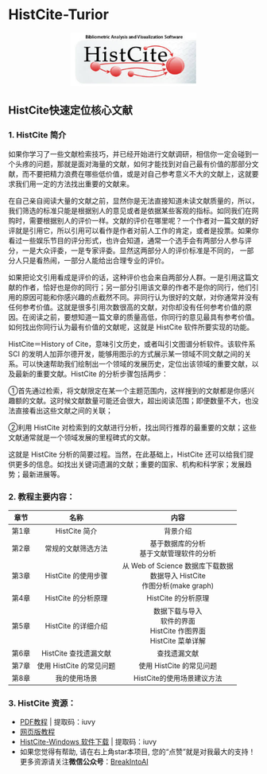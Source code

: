 # HistCite-Turior

<div align="center">
<img src="./resource/histcite.jpg" height=20% width=50% >
</div>

## HistCite快速定位核心文献

### 1. HistCite 简介

如果你学习了一些文献检索技巧，并已经开始进行文献调研，相信你一定会碰到一个头疼的问题，那就是面对海量的文献，如何才能找到对自己最有价值的那部分文献，而不要把精力浪费在哪些低价值，或是对自己参考意义不大的文献上，这就要求我们用一定的方法找出重要的文献来。

在自己亲自阅读大量的文献之前，显然你是无法直接知道未读文献质量的，所以，我们筛选的标准只能是根据别人的意见或者是依据某些客观的指标。如同我们在网购时，需要根据别人的评价一样。文献的评价在哪里呢？一个作者对一篇文献的好评就是引用它，所以引用可以看作是作者对前人工作的肯定，或者是投票。如果你看过一些娱乐节目的评分形式，也许会知道，通常一个选手会有两部分人参与评分，一是大众评委，一是专家评委。显然这两部分人的评价标准是不同的，
一部分人只是看热闹，一部分人能给出合理专业的评价。

如果把论文引用看成是评价的话，这种评价也会来自两部分人群。一是引用这篇文献的作者，恰好也是你的同行；另一部分引用该文章的作者不是你的同行，他们引用的原因可能和你感兴趣的点截然不同。非同行认为很好的文献，对你通常并没有任何参考价值。这就是很多引用次数很高的文献，对你却没有任何参考价值的原因。在阅读之前，要想知道一篇文章的质量高低，你同行的意见最具有参考价值。如何找出你同行认为最有价值的文献呢，这就是 HistCite 软件所要实现的功能。

HistCite＝History of Cite，意味引文历史，或者叫引文图谱分析软件。该软件系 SCI 的发明人加菲尔德开发，能够用图示的方式展示某一领域不同文献之间的关系。可以快速帮助我们绘制出一个领域的发展历史，定位出该领域的重要文献，以及最新的重要文献。HistCite 的分析步骤包括两步：

①首先通过检索，将文献限定在某一个主题范围内，这样搜到的文献都是你感兴趣额的文献。这时候文献数量可能还会很大，超出阅读范围；即便数量不大，也没法直接看出这些文献之间的关联；

②利用 HistCite 对检索到的文献进行分析，找出同行推荐的最重要的文献；这些文献通常就是一个领域发展的里程碑式的文献。

这就是 HistCite 分析的简要过程。当然，在此基础上，HistCite 还可以给我们提供更多的信息。如找出关键词遗漏的文献；重要的国家、机构和科学家；发展趋势；最新进展等。

### 2. 教程主要内容：

| 章节 | 名称 | 内容 |
|:----------:|:------------------------:|:----------------------------------:|
| 第1章 | HistCite 简介 | 背景介绍 | 
| 第2章 | 常规的文献筛选方法 | 基于数据库的分析 <br>基于文献管理软件的分析 |
| 第3章 | HistCite 的使用步骤 | 从 Web of Science 数据库下载数据<br>数据导入 HistCite <br>作图分析(make graph) |
| 第4章 | HistCite 的分析原理 | HistCite 的分析原理 |
| 第5章 | HistCite 的详细介绍 | 数据下载与导入<br>软件的界面<br> HistCite 作图界面<br>HistCite 菜单详解 |
| 第6章 | HistCite 查找遗漏文献 | 查找遗漏文献 |
| 第7章 | 使用 HistCite 的常见问题 | 使用 HistCite 的常见问题 |
| 第8章 | 我的使用场景 | HistCite的使用场景建议方法 |

### 3. HistCite 资源：

- [PDF教程](https://pan.baidu.com/s/1zJn3ku8flRqIwPe4yjl6CA) | 提取码：iuvy
- [网页版教程](https://mp.weixin.qq.com/s?__biz=MzU1OTE2NzQyMQ==&mid=2247483732&idx=1&sn=cc73151333b2c2c71c63e6cc22413889&chksm=fc1a2386cb6daa905cf8fc4b8f628f55873384304cda3ab9ce12cbf763ce97ba57632128cdc1&token=666505522&lang=zh_CN#rd)
- [HistCite-Windows 软件下载](https://pan.baidu.com/s/1zJn3ku8flRqIwPe4yjl6CA) | 提取码：iuvy
- 如果您觉得有帮助, 请在右上角star本项目, 您的“点赞”就是对我最大的支持！ 更多资源请关注**微信公众号**：[BreakIntoAI](https://weixin.sogou.com/weixin?type=1&s_from=input&query=BreakIntoAI&ie=utf8&_sug_=n&_sug_type_=)

